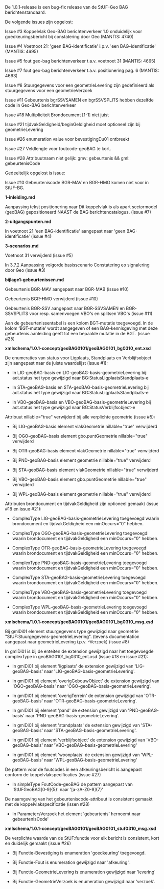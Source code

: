 De 1.0.1-release is een bug-fix release van de StUF-Geo BAG berichtenstandaard.

De volgende issues zijn opgelost:

Issue \#3 Koppelvlak Geo-BAG berichtenverkeer 1.0 onduidelijk voor
goedkeuringsbericht bij constatering door Geo (MANTIS: 4740)

Issue \#4 Voetnoot 21: 'geen BAG-identificatie' i.p.v. 'een BAG-identificatie'
(MANTIS: 4695)

Issue \#5 fout geo-bag berichtenverkeer t.a.v. voetnoot 31 (MANTIS: 4665)

Issue \#7 fout geo-bag berichtenverkeer t.a.v. positionering pag. 6 (MANTIS:
4663)

Issue \#8 Stuurgegevens voor een geometrieLevering zijn gedefinieerd als
stuurgegevens voor een geometrieVerzoek

Issue \#11 Gebeurtenis bgrSSVSAMEN en bgrSSVSPLITS hebben dezelfde code in
Geo-BAG berichtenverkeer

Issue \#18 Multipliciteit Brondocument [1-1] niet juist

Issue \#21 tijdvakGeldigheid/beginGeldigheid moet optioneel zijn bij
geometrieLevering

Issue \#26 enumeration value voor bevestigingDu01 ontbreekt

Issue \#27 Veldlengte voor foutcode-geoBAG te kort.

Issue \#28 Attribuutnaam niet gelijk: gmv: gebeurtenis && gml: gebeurtenisCode

Gedeeltelijk opgelost is issue:

Issue \#10 Gebeurteniscode BGR-MAV en BGR-HMO komen niet voor in StUF-BG.

**1-inleiding.md**

Aanpassing tekst positionering naar Dit koppelvlak is als apart sectormodel
(geoBAG) gepositioneerd NAAST de BAG berichtencatalogus. (issue \#7)

**2-uitgangspunten.md**

In voetnoot 21 'een BAG-identificatie' aangepast naar 'geen BAG-identificatie'
(issue \#4)

**3-scenarios.md**

Voetnoot 31 verwijderd (issue \#5)

In 3.7.2 Aanpassing volgorde basisscenario Constatering eo signalering door Geo
(issue \#3)

**bijlage1-gebeurtenissen.md**

Gebeurtenis BGR-MAV aangepast naar BGR-MAB (issue \#10)

Gebeurtenis BGR-HMO verwijderd (issue \#10)

Gebeurtenis BGR-SSV aangepast naar BGR-SSVSAMEN en BGR-SSVSPLITS voor resp.
samenvoegen VBO's en splitsen VBO's (issue \#11)

Aan de gebeurtenissentabel is een kolom BGT-mutatie toegevoegd. In de kolom
‘BGT-mutatie’ wordt aangegeven of een BAG-kennisgeving met deze gebeurtenis
aanleiding geeft tot een bepaalde mutatie in de BGT. (issue \#25)

**xmlschema/1.0.1-concept/geoBAG0101/geoBAG0101\_bg0310\_ent.xsd**

De enumeraties van status voor Ligplaats, Standplaats en Verblijfsobject zijn
aangepast naar de juiste waardelijst (issue \#1):

-   In LIG-geoBAG-basis en LIG-geoBAG-basis-geometrieLevering bij aot.status het
    type gewijzigd naar BG:StatusLigplaatsStandplaats-e

-   In STA-geoBAG-basis en STA-geoBAG-basis-geometrieLevering bij aot.status het
    type gewijzigd naar BG:StatusLigplaatsStandplaats-e

-   In VBO-geoBAG-basis en VBO-geoBAG-basis-geometrieLevering bij aot.status het
    type gewijzigd naar BG:StatusVerblijfsobject-e

Attribuut nillable="true" verwijderd bij alle verplichte geometrie (issue \#5):

-   Bij LIG-geoBAG-basis element vlakGeometrie nillable="true" verwijderd

-   Bij OGO-geoBAG-basis element gbo.puntGeometrie nillable="true" verwijderd

-   Bij OTR-geoBAG-basis element vlakGeometrie nillable="true" verwijderd

-   Bij PND-geoBAG-basis element geometrie nillable="true" verwijderd

-   Bij STA-geoBAG-basis element vlakGeometrie nillable="true" verwijderd

-   Bij VBO-geoBAG-basis element gbo.puntGeometrie nillable="true" verwijderd

-   Bij WPL-geoBAG-basis element geometrie nillable="true" verwijderd

Attributen brondocument en tijdvakGeldigheid zijn optioneel gemaakt (issue \#18
en issue \#21):

-   ComplexType LIG-geoBAG-basis-geometrieLevering toegevoegd waarin
    brondocument en tijdvakGeldigheid een minOccurs="0" hebben.

-   ComplexType OGO-geoBAG-basis-geometrieLevering toegevoegd waarin
    brondocument en tijdvakGeldigheid een minOccurs="0" hebben.

-   ComplexType OTR-geoBAG-basis-geometrieLevering toegevoegd waarin
    brondocument en tijdvakGeldigheid een minOccurs="0" hebben.

-   ComplexType PND-geoBAG-basis-geometrieLevering toegevoegd waarin
    brondocument en tijdvakGeldigheid een minOccurs="0" hebben.

-   ComplexType STA-geoBAG-basis-geometrieLevering toegevoegd waarin
    brondocument en tijdvakGeldigheid een minOccurs="0" hebben.

-   ComplexType VBO-geoBAG-basis-geometrieLevering toegevoegd waarin
    brondocument en tijdvakGeldigheid een minOccurs="0" hebben.

-   ComplexType WPL-geoBAG-basis-geometrieLevering toegevoegd waarin
    brondocument en tijdvakGeldigheid een minOccurs="0" hebben.

**xmlschema/1.0.1-concept/geoBAG0101/geoBAG0101\_bg0310\_msg.xsd**

Bij gmlDi01 element stuurgegevens type gewijzigd naar geometrie
"StUF:Stuurgegevens-geometrieLevering". (tevens documentation aangepast naar
geometrieLevering i.p.v. -Verzoek) (issue \#8)

In gmlDi01 is bij de enteiten de extension gewijzigd naar het toegevoegde
complexType in geoBAG0101\_bg0310\_ent.xsd (issue \#18 en issue \#21):

-   In gmlDi01 bij element 'ligplaats' de extension gewijzigd van
    'LIG-geoBAG-basis' naar 'LIG-geoBAG-basis-geometrieLevering'.

-   In gmlDi01 bij element 'overigGebouwObject' de extension gewijzigd van
    'OGO-geoBAG-basis' naar 'OGO-geoBAG-basis-geometrieLevering'.

-   In gmlDi01 bij element 'overigTerrein' de extension gewijzigd van
    'OTR-geoBAG-basis' naar 'OTR-geoBAG-basis-geometrieLevering'.

-   In gmlDi01 bij element 'pand' de extension gewijzigd van 'PND-geoBAG-basis'
    naar 'PND-geoBAG-basis-geometrieLevering'.

-   In gmlDi01 bij element 'standplaats' de extension gewijzigd van
    'STA-geoBAG-basis' naar 'STA-geoBAG-basis-geometrieLevering'.

-   In gmlDi01 bij element 'verblijfsobject' de extension gewijzigd van
    'VBO-geoBAG-basis' naar 'VBO-geoBAG-basis-geometrieLevering'

-   In gmlDi01 bij element 'woonplaats' de extension gewijzigd van
    'WPL-geoBAG-basis' naar 'WPL-geoBAG-basis-geometrieLevering'

De pattern voor de foutcodes in een afkeuringsbericht is aangepast conform de
koppelvlakspecificaties (issue \#27)

-   In simpleType FoutCode-geoBAG de pattern aangepast van 'StUFGeoBAG[0-9]{5}'
    naar '[a-zA-Z0-9]{7}'

De naamgeving van het gebeurteniscode-attribuut is consistent gemaakt met de
koppelvlakspecificatie (issen \#28)

-   In ParametersVerzoek het element 'gebeurtenis' hernoemt naar
    gebeurtenisCode'

**xmlschema/1.0.1-concept/geoBAG0101/geoBAG0101\_stuf0310\_msg.xsd**

De verplichte waarde van de StUF:functie voor elk bericht is consistent, kort en
duidelijk gemaakt (issue \#26)

-   Bij Functie-Bevestiging is enumeration 'goedkeuring' toegevoegd.

-   Bij Functie-Fout is enumeration gewijzigd naar 'afkeuring'.

-   Bij Functie-GeometrieLevering is enumeration gewijzigd naar 'levering'

-   Bij Functie-GeometrieVerzoek is enumeration gewijzigd naar 'verzoek'.
